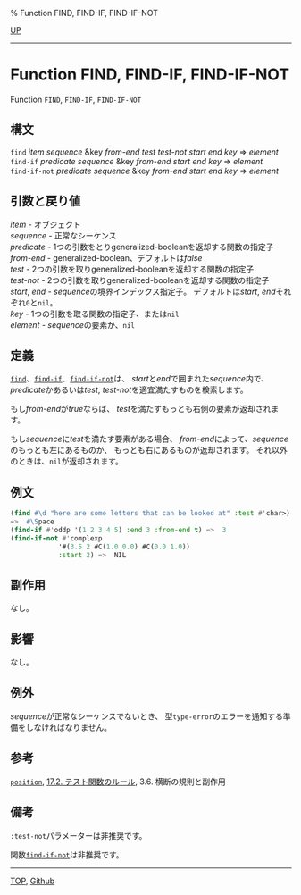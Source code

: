 % Function FIND, FIND-IF, FIND-IF-NOT

[UP](17.3.html)  

---

# Function FIND, FIND-IF, FIND-IF-NOT


Function `FIND`, `FIND-IF`, `FIND-IF-NOT`


## 構文

`find` *item* *sequence*
 &key *from-end* *test* *test-not* *start* *end* *key* => *element*  
`find-if` *predicate* *sequence* &key *from-end* *start* *end* *key* => *element*  
`find-if-not` *predicate* *sequence* &key *from-end* *start* *end* *key* => *element*


## 引数と戻り値

*item* - オブジェクト  
*sequence* - 正常なシーケンス  
*predicate* - 1つの引数をとりgeneralized-booleanを返却する関数の指定子  
*from-end* - generalized-boolean、デフォルトは*false*  
*test* - 2つの引数を取りgeneralized-booleanを返却する関数の指定子  
*test-not* - 2つの引数を取りgeneralized-booleanを返却する関数の指定子  
*start*, *end* - *sequence*の境界インデックス指定子。
デフォルトは*start*, *end*それぞれ`0`と`nil`。  
*key* - 1つの引数を取る関数の指定子、または`nil`  
*element* - *sequence*の要素か、`nil`


## 定義

[`find`](17.3.find.html)、[`find-if`](17.3.find.html)、[`find-if-not`](17.3.find.html)は、
*start*と*end*で囲まれた*sequence*内で、
*predicate*かあるいは*test*, *test-not*を適宜満たすものを検索します。

もし*from-end*が*true*ならば、
*test*を満たすもっとも右側の要素が返却されます。

もし*sequence*に*test*を満たす要素がある場合、
*from-end*によって、*sequence*のもっとも左にあるものか、
もっとも右にあるものが返却されます。
それ以外のときは、`nil`が返却されます。


## 例文

```lisp
(find #\d "here are some letters that can be looked at" :test #'char>)
=>  #\Space 
(find-if #'oddp '(1 2 3 4 5) :end 3 :from-end t) =>  3
(find-if-not #'complexp                                    
            '#(3.5 2 #C(1.0 0.0) #C(0.0 1.0))
            :start 2) =>  NIL 
```


## 副作用

なし。


## 影響

なし。


## 例外

*sequence*が正常なシーケンスでないとき、
型`type-error`のエラーを通知する準備をしなければなりません。


## 参考

[`position`](17.3.position.html),
[17.2. テスト関数のルール](17.2.html),
3.6. 横断の規則と副作用


## 備考

`:test-not`パラメーターは非推奨です。

関数[`find-if-not`](17.3.find.html)は非推奨です。


---
[TOP](index.html),  [Github](https://github.com/nptcl/npt-japanese)

